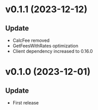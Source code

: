 # v0.1.1 (2023-12-12)

## Update

- CalcFee removed
- GetFeesWithRates optimization
- Client dependency increased to 0.16.0

# v0.1.0 (2023-12-01)

## Update

- First release
